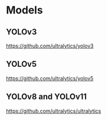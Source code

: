 # Models

## YOLOv3

https://github.com/ultralytics/yolov3

## YOLOv5

https://github.com/ultralytics/yolov5

## YOLOv8 and YOLOv11

https://github.com/ultralytics/ultralytics